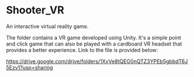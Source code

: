 # Shooter_VR
An interactive virtual reality game.

The folder contains a VR game developed using Unity. It's a simple point and click game that can also be played with a cardboard VR headset that provides a better experience.
Link to the file is provided below: 

https://drive.google.com/drive/folders/1XvVe8tQEG0nQTZ3YPEb5gbbdT6J5Ezv1?usp=sharing

